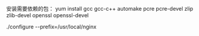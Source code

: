 安装需要依赖的包：
yum install gcc gcc-c++ automake pcre pcre-devel zlip zlib-devel openssl openssl-devel

./configure --prefix=/usr/local/nginx

